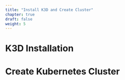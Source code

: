 ```yaml
---
title: "Install K3D and Create Cluster"
chapter: true
draft: false
weight: 5
---
```


# K3D Installation

# Create Kubernetes Cluster


